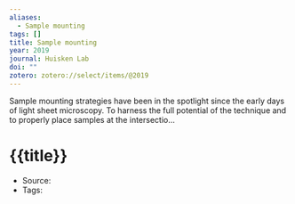```yaml
---
aliases:
  - Sample mounting
tags: []
title: Sample mounting
year: 2019
journal: Huisken Lab
doi: ""
zotero: zotero://select/items/@2019
---
```

<!-- START_ABSTRACT -->
Sample mounting strategies have been in the spotlight since the early days of light sheet microscopy. To harness the full potential of the technique and to properly place samples at the intersectio…
<!-- END_ABSTRACT -->

<!-- START_TEMPLATE -->
# {{title}}

- Source:
- Tags: 
<!-- END_TEMPLATE -->